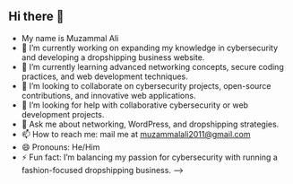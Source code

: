 ## Hi there 👋
-  My name is Muzammal Ali
- 🔭 I’m currently working on expanding my knowledge in cybersecurity and developing a dropshipping business website.
- 🌱 I’m currently learning  advanced networking concepts, secure coding practices, and web development techniques.
- 👯 I’m looking to collaborate on cybersecurity projects, open-source contributions, and innovative web applications.
- 🤔 I’m looking for help with collaborative cybersecurity or web development projects.
- 💬 Ask me about networking, WordPress, and dropshipping strategies.
- 📫 How to reach me: mail me at muzammalali2011@gmail.com
- 😄 Pronouns: He/Him
- ⚡ Fun fact: I’m balancing my passion for cybersecurity with running a fashion-focused dropshipping business.
-->
